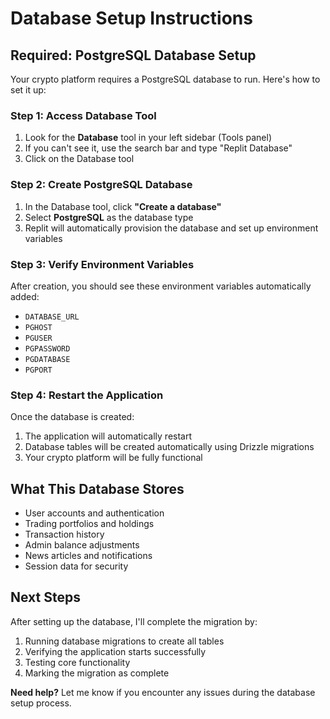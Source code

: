 # Database Setup Instructions

## Required: PostgreSQL Database Setup

Your crypto platform requires a PostgreSQL database to run. Here's how to set it up:

### Step 1: Access Database Tool
1. Look for the **Database** tool in your left sidebar (Tools panel)
2. If you can't see it, use the search bar and type "Replit Database"
3. Click on the Database tool

### Step 2: Create PostgreSQL Database
1. In the Database tool, click **"Create a database"**
2. Select **PostgreSQL** as the database type
3. Replit will automatically provision the database and set up environment variables

### Step 3: Verify Environment Variables
After creation, you should see these environment variables automatically added:
- `DATABASE_URL`
- `PGHOST`
- `PGUSER` 
- `PGPASSWORD`
- `PGDATABASE`
- `PGPORT`

### Step 4: Restart the Application
Once the database is created:
1. The application will automatically restart
2. Database tables will be created automatically using Drizzle migrations
3. Your crypto platform will be fully functional

## What This Database Stores
- User accounts and authentication
- Trading portfolios and holdings
- Transaction history
- Admin balance adjustments
- News articles and notifications
- Session data for security

## Next Steps
After setting up the database, I'll complete the migration by:
1. Running database migrations to create all tables
2. Verifying the application starts successfully
3. Testing core functionality
4. Marking the migration as complete

**Need help?** Let me know if you encounter any issues during the database setup process.